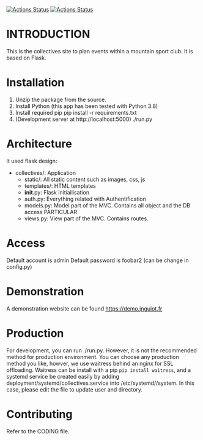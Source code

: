 [![Actions Status](https://github.com/Club-Alpin-Annecy/collectives-flask2/workflows/Linter/badge.svg)](https://github.com/Club-Alpin-Annecy/collectives-flask2/actions)
[![Actions Status](https://github.com/Club-Alpin-Annecy/collectives-flask2/workflows/Tests/badge.svg)](https://github.com/Club-Alpin-Annecy/collectives-flask2/actions)


# INTRODUCTION

This is the collectives site to plan events within a mountain sport club.
It is based on Flask.

# Installation

1. Unzip the package from the source.
2. Install Python (this app has been tested with Python 3.8)
3. Install required pip
    pip install -r requirements.txt
4. (Development server at http://localhost:5000)
    ./run.py

# Architecture
It used flask design:
- collectives/:    Application
  - static/:         All static content such as images, css, js
  - templates/:      HTML templates
  - __init__.py:     Flask initiailisation
  - auth.py:         Everything related with Authentification
  - models.py:       Model part of the MVC. Contains all object and the DB access PARTICULAR
  - views.py:        View part of the MVC. Contains routes.

# Access
Default account is admin
Default password is foobar2 (can be change in config.py)

# Demonstration
A demonstration website can be found https://demo.jnguiot.fr

# Production
For development, you can run ./run.py. However, it is not the recommended method for production environment.
You can choose any production method you like, howver, we use waitress behind an nginx for SSL offloading. Waitress can be install with a pip `pip install waitress`, and a systemd service be created easily by adding deployment/systemd/collectives.service into /etc/systemd//system. In this case, please edit the file to update user and directory.

# Contributing
Refer to the CODING file.
